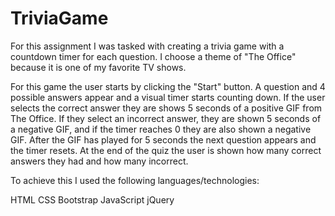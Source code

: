# TriviaGame

For this assignment I was tasked with creating a trivia game with a countdown timer for each question. I choose a theme of "The Office" because it is one of my favorite TV shows. 

For this game the user starts by clicking the "Start" button. A question and 4 possible answers appear and a visual timer starts counting down. If the user selects the correct answer they are shows 5 seconds of a positive GIF from The Office. If they select an incorrect answer, they are shown 5 seconds of a negative GIF, and if the timer reaches 0 they are also shown a negative GIF. After the GIF has played for 5 seconds the next question appears and the timer resets. At the end of the quiz the user is shown how many correct answers they had and how many incorrect. 

To achieve this I used the following languages/technologies: 

HTML
CSS
Bootstrap
JavaScript
jQuery


